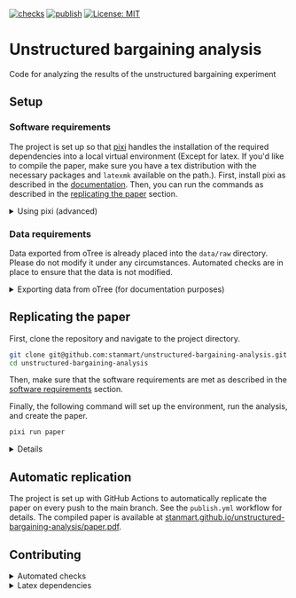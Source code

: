[![checks](https://github.com/stanmart/unstructured-bargaining-analysis/actions/workflows/ci.yml/badge.svg)](https://github.com/stanmart/unstructured-bargaining-analysis/actions/workflows/ci.yml)
[![publish](https://github.com/stanmart/unstructured-bargaining-analysis/actions/workflows/publish.yml/badge.svg)](https://github.com/stanmart/unstructured-bargaining-analysis/actions/workflows/publish.yml)
[![License: MIT](https://img.shields.io/badge/license-MIT-blue)](https://opensource.org/licenses/MIT)

# Unstructured bargaining analysis
Code for analyzing the results of the unstructured bargaining experiment

## Setup

### Software requirements

The project is set up so that [pixi](https://pixi.sh/latest/) handles the installation of the required dependencies into a local virtual environment (Except for latex. If you'd like to compile the paper, make sure you have a tex distribution with the necessary packages and `latexmk` available on the path.). First, install pixi as described in the [documentation](https://pixi.sh/latest/#installation). Then, you can run the commands as described in the [replicating the paper](#replicating-the-paper) section.

<details>
<summary>Using pixi (advanced)</summary>
With pixi installed, you have three main commands at your disposal:

 - `pixi run [TASK]` runs the pixi task `[TASK]`. For a list of available tasks, run `pixi task list`.
 - `pixi run [COMMAND]` runs the command `[COMMAND]` in the pixi environment. For example, `pixi run python` starts a Python shell in the pixi environment.
 - `pixi shell` starts a shell in the pixi environment. It is analogous to `conda activate`. Note, that there is no need to activate the environment before using the `run` command. Also, there is no `deactivate` command. To exit the shell, simply type `exit`.

All of these commands take care of setting up the virtual environment and installing the required dependencies. If you want to add a new dependency, simply run `pixi add [PACKAGE]=[VERSION]`. It will then be added to the `pixi.toml` file and installed in the virtual environment.

Pixi also uses a lockfile. This lockfile is updated automatically when you add a new dependency. If you want to update the lockfile manually, you can delete the `pixi.lock` file and run `pixi install` to recreate it. The lockfile should normally be committed to the repository to make sure that everyone uses the same versions of the dependencies.
</details>

### Data requirements

Data exported from oTree is already placed into the `data/raw` directory. Please do not modify it under any circumstances. Automated checks are in place to ensure that the data is not modified.

<details>
<summary>Exporting data from oTree (for documentation purposes)</summary>
The data in the `data/raw` directory is exported from the otree admin interface. The following steps describe how it can be obtained.
First, navigate to the `Data` tab in the otree admin interface and export the following files to the indicated location. Always chose the plain format.

 - All apps → `data/raw/wide_data.csv`
 - Per-app: live_bargaining (custom_export) → `data/raw/live_data.csv`
 - Per app: introduction → `data/raw/intro_data.csv`
 - Per-app: live_bargaining → `data/raw/bargaining_data.csv`
 - Per-app: survey → `data/raw/survey_data.csv`
 - Per-app: sliders: → `data/raw/slider_data.csv`
 - Chat logs → `data/raw/chat_data.csv`
 - Page times → `data/raw/page_time_data.csv`

Then, use `pixi run anonymize` to create `data/raw/wide_data_nonpersonal.csv`, `data/raw/survey_data_nonpersonal.csv`, and the anonymezed survey data `data/raw/survey_data_personal.csv`  (note that the columns are individually reshuffled in the latter file, therefore it is only suitable for single-variable desciptives). Make sure to remove the original data files after this step.

Checksums for the raw data are stored in the `RAW_DATA_CHECKSUMS` repository variable.
</details>

## Replicating the paper

First, clone the repository and navigate to the project directory.

```bash
git clone git@github.com:stanmart/unstructured-bargaining-analysis.git
cd unstructured-bargaining-analysis
```

Then, make sure that the software requirements are met as described in the [software requirements](#software-requirements) section.

Finally, the following command will set up the environment, run the analysis, and create the paper.

```bash
pixi run paper
```


<details>

Other `pixi` commands are also available. E.g.:

 - To create the collected datasets in `data/clean_collected`, run: `pixi run create-datasets`
 - To run the statistical tests, run `pixi run run-analysis`
 - To create all figures in pdf format, run `pixi run figures`
 - To rerun the power analysis at `src/power_analysis/power.ipynb`, run `pixi run power-analysis`
 - To create a chart of the analysis steps at `build-graphs/filegraph.svg`, run `pixi run filegraph` (or similar commands for the `dag` or the `rulegraph`)

</details>


## Automatic replication

The project is set up with GitHub Actions to automatically replicate the paper on every push to the main branch. See the `publish.yml` workflow for details. The compiled paper is available at [stanmart.github.io/unstructured-bargaining-analysis/paper.pdf](https://stanmart.github.io/unstructured-bargaining-analysis/paper.pdf).


## Contributing

<details>
<summary>Automated checks</summary>

The project is set up with GitHub Actions to run automated checks on every push and pull request to the main branch. The checks include:
 - `ruff check` for Python code style
 - `ruff format` for Python code formatting
 - `codespell` for spell checking
 - `pyright` for static type checking
 - Data integrity checks for the raw data based on the `RAW_DATA_CHECKSUMS` repository variable

These checks can also be run locally using `pixi`. Simply run `pixi run checks` to run all checks. If you only want to run a specific check, you can do so by running `pixi run [CHECK]`, where `[CHECK]` is one of `lint`, `format`, `spellcheck`, `typecheck` or `data-check`.

Alternatively, `ruff` and `codespell` checks can also be installed as pre-commit hooks. First, install [`pre-commit`](https://pre-commit.com/#install), e.g. using `pipx`:

```bash
pipx install pre-commit
```

Then, you can install the hooks by running
```bash
pre-commit install
```
After this, the checks will be performed automatically before every commit.

</details>

<details>
<summary>Latex dependencies</summary>
A list of the required latex packages is stored in the `tl_packeges.txt` file. Make sure to update the file if you add new packages to the paper:

```bash
pixi run update-latex-deps
```

After updating the file, commit it to the repository so that the CI can install the required packages.
</details>
